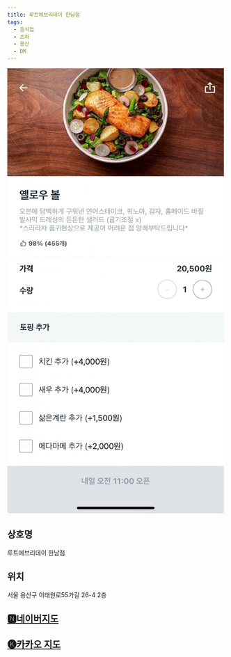 ```yaml
---
title: 루트에브리데이 한남점
tags:
  - 음식점
  - 즈하
  - 용산
  - DM
---
```

<img src="assets/1752321275.jpg">


## 상호명
루트에브리데이 한남점

## 위치
서울 용산구 이태원로55가길 26-4 2층


## [🅽네이버지도](https://naver.me/5chu6Q6l)

## [🅚카카오 지도](https://place.map.kakao.com/82608069)